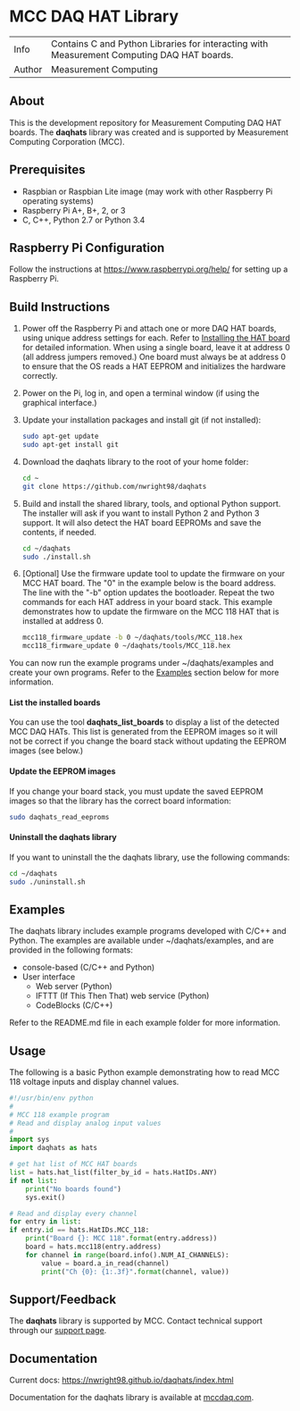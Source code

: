 # MCC DAQ HAT Library
<table>
    <tr><td>Info<td>Contains C and Python Libraries for interacting with Measurement Computing DAQ HAT boards.
    <tr><td>Author<td>Measurement Computing
</table>

## About
This is the development repository for Measurement Computing DAQ HAT boards. The **daqhats** library was created and is supported by Measurement Computing Corporation (MCC).

## Prerequisites
- Raspbian or Raspbian Lite image (may work with other Raspberry Pi operating systems)
- Raspberry Pi A+, B+, 2, or 3
- C, C++, Python 2.7 or Python 3.4

## Raspberry Pi Configuration
Follow the instructions at https://www.raspberrypi.org/help/ for setting up a Raspberry Pi.

## Build Instructions
1. Power off the Raspberry Pi and attach one or more DAQ HAT boards, using unique address settings for each. Refer to [Installing the HAT board](https://www.mccdaq.com/PDFs/Manuals/DAQ-HAT/hardware.html) for detailed information.
   When using a single board, leave it at address 0 (all address jumpers removed.) One board must always be at address 0 to ensure that the OS reads a HAT EEPROM and initializes the hardware correctly.
2. Power on the Pi, log in, and open a terminal window (if using the graphical interface.)
3. Update your installation packages and install git (if not installed):

   ```sh
   sudo apt-get update
   sudo apt-get install git
   ```
4. Download the daqhats library to the root of your home folder:

   ```sh
   cd ~
   git clone https://github.com/nwright98/daqhats
   ```
5. Build and install the shared library, tools, and optional Python support. The installer will ask if you want to install Python 2 and Python 3 support. It will also detect the HAT board EEPROMs and save the contents, if needed.

   ```sh
   cd ~/daqhats
   sudo ./install.sh
   ```   
6. [Optional] Use the firmware update tool to update the firmware on your MCC HAT board. The "0" in the example below is the board address. The line with the "-b" option updates the bootloader. Repeat the two commands for each HAT address in your board stack. This example demonstrates how to update the firmware on the MCC 118 HAT that is installed at address 0.

   ```sh
   mcc118_firmware_update -b 0 ~/daqhats/tools/MCC_118.hex
   mcc118_firmware_update 0 ~/daqhats/tools/MCC_118.hex
   ```
You can now run the example programs under ~/daqhats/examples and create your own programs. Refer to the [Examples](#examples) section below for more information.

#### List the installed boards
You can use the tool **daqhats_list_boards** to display a list of the detected MCC DAQ HATs.  This list is generated from the EEPROM images so it will not be correct if you change the board stack without updating the EEPROM images (see below.)

#### Update the EEPROM images
If you change your board stack, you must update the saved EEPROM images so that the library has the correct board information:

```sh
sudo daqhats_read_eeproms
```
#### Uninstall the daqhats library
If you want to uninstall the the daqhats library, use the following commands:

```sh
cd ~/daqhats
sudo ./uninstall.sh
```

## Examples
The daqhats library includes example programs developed with C/C++ and Python. 
The examples are available under ~/daqhats/examples, and are provided in the following formats:

- console-based (C/C++ and Python)
- User interface
  - Web server (Python)
  - IFTTT (If This Then That) web service (Python)
  - CodeBlocks (C/C++)

Refer to the README.md file in each example folder for more information.

## Usage
The following is a basic Python example demonstrating how to read MCC 118 voltage inputs and display channel values.

```python
#!/usr/bin/env python
#
# MCC 118 example program
# Read and display analog input values
#
import sys
import daqhats as hats

# get hat list of MCC HAT boards
list = hats.hat_list(filter_by_id = hats.HatIDs.ANY)
if not list:
    print("No boards found")
    sys.exit()

# Read and display every channel
for entry in list: 
if entry.id == hats.HatIDs.MCC_118:
    print("Board {}: MCC 118".format(entry.address))
    board = hats.mcc118(entry.address)
    for channel in range(board.info().NUM_AI_CHANNELS):
        value = board.a_in_read(channel)
        print("Ch {0}: {1:.3f}".format(channel, value))	
```
    
## Support/Feedback
The **daqhats** library is supported by MCC. Contact technical support through our [support page](https://www.mccdaq.com/support/support_form.aspx).

## Documentation 
Current docs: https://nwright98.github.io/daqhats/index.html

Documentation for the daqhats library is available at [mccdaq.com](https://www.mccdaq.com/PDFs/Manuals/DAQ-HAT/).
